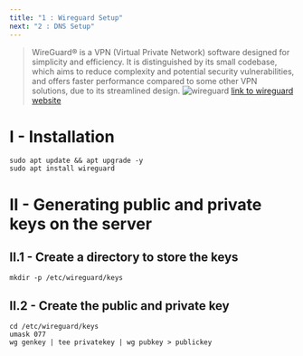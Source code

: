 ```yaml
---
title: "1 : Wireguard Setup"
next: "2 : DNS Setup"
---
```


> WireGuard® is a VPN (Virtual Private Network) software designed for simplicity and efficiency. It is distinguished by its small codebase, which aims to reduce complexity and potential security 
> vulnerabilities, and offers faster performance compared to some other VPN solutions, due to its streamlined design.
![wireguard](https://www.wireguard.com/img/wireguard.svg)
[link to wireguard website](https://www.wireguard.com/)

# I - Installation 
```terminal
sudo apt update && apt upgrade -y
sudo apt install wireguard
```

# II - Generating public and private keys on the server

## II.1 - Create a directory to store the keys
```terminal
mkdir -p /etc/wireguard/keys
```

## II.2 - Create the public and private key
```terminal
cd /etc/wireguard/keys
umask 077
wg genkey | tee privatekey | wg pubkey > publickey
```